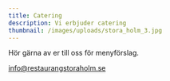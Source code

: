 ```yaml
---
title: Catering
description: Vi erbjuder catering
thumbnail: /images/uploads/stora_holm_3.jpg
---
```

Hör gärna av er till oss för menyförslag.

info@restaurangstoraholm.se